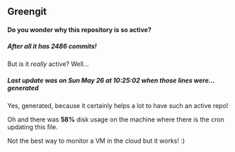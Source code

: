 ## Greengit

#### Do you wonder why this repository is so active?

##### After all it has 2486 commits!

But is it *really* active? Well...

##### Last update was on Sun May 26 at 10:25:02 when those lines were... generated

Yes, generated, because it certainly helps a lot to have such an active repo!

Oh and there was **58%** disk usage on the machine
where there is the cron updating this file.

Not the best way to monitor a VM in the cloud but it works! :)
